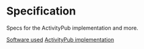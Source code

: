 # Specification
Specs for the ActivityPub implementation and more.

[Software used](other/stack.md)
[ActivityPub implementation](pub/README.md)